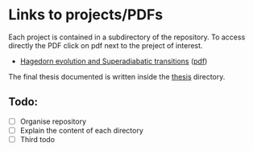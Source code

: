 # Links to projects/PDFs

Each project is contained in a subdirectory of the repository. To access directly the PDF click on pdf next to the preject of interest.

 - [Hagedorn evolution and Superadiabatic transitions](./hagedorn)    ([pdf](./hagedorn/latexbuild/main_hagedorn.pdf))

The final thesis documented is written inside the [thesis](./thesis) directory.

## Todo:

 - [ ] Organise repository
 - [ ] Explain the content of each directory
 - [ ] Third todo
